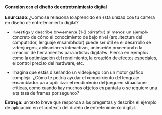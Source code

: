 #### Conexión con el diseño de entretenimiento digital

**Enunciado**: ¿Cómo se relaciona lo aprendido en esta unidad con tu carrera en diseño de entretenimiento digital?

- Investiga y describe brevemente (1-2 párrafos) al menos un ejemplo concreto de cómo el conocimiento de bajo nivel (arquitectura del computador, lenguaje ensamblador) puede ser útil en el desarrollo de videojuegos, aplicaciones interactivas, animación procedural o la creación de herramientas para artistas digitales. Piensa en ejemplos como la optimización del rendimiento, la creación de efectos especiales, el control preciso del hardware, etc.

- Imagina que estás diseñando un videojuego con un motor gráfico complejo. ¿Cómo te podría ayudar el conocimiento del lenguaje ensamblador para optimizar el rendimiento del juego en situaciones críticas, como cuando hay muchos objetos en pantalla o se requiere una alta tasa de frames por segundo?

**Entrega**: un texto breve que responda a las preguntas y describa el ejemplo de aplicación en el contexto del diseño de entretenimiento digital.
